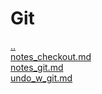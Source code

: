 # Git 
<a href='https://gabrielryanft.github.io/learning' target='_self' rel='prev'>..</a><br/>
<a href='https://gabrielryanft.github.io/learning/Git/notes_checkout.md' target='_blank' rel='next'>notes_checkout.md</a><br/>
<a href='https://gabrielryanft.github.io/learning/Git/notes_git.md' target='_blank' rel='next'>notes_git.md</a><br/>
<a href='https://gabrielryanft.github.io/learning/Git/undo_w_git.md' target='_blank' rel='next'>undo_w_git.md</a><br/>
